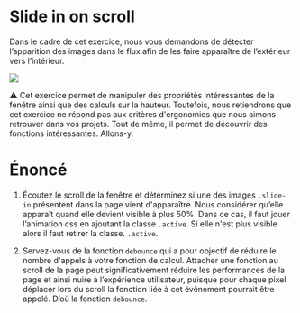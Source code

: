 # Slide in on scroll 

Dans le cadre de cet exercice, nous vous demandons de détecter l’apparition des images dans le flux afin de les faire apparaître de l’extérieur vers l’intérieur. 



![](./readme.gif)

⚠️ Cet exercice permet de manipuler des propriétés intéressantes de la fenêtre ainsi que des calculs sur la hauteur. Toutefois, nous retiendrons que cet exercice ne répond pas aux critères d'ergonomies que nous aimons retrouver dans vos projets. Tout de même, il permet de découvrir des fonctions intéressantes. Allons-y. 





# Énoncé



1. Écoutez le scroll de la fenêtre et déterminez si une des images `.slide-in` présentent dans la page vient d'apparaître. Nous considérer qu’elle apparaît quand elle devient visible à plus 50%. Dans ce cas, il faut jouer l’animation css en ajoutant la classe `.active`. Si elle n'est plus visible alors il faut retirer la classe. `.active`. 

2. Servez-vous de la fonction `debounce` qui a pour objectif de réduire le nombre d'appels à votre fonction de calcul. Attacher une fonction au scroll de la page peut significativement réduire les performances de la page et ainsi nuire à l’expérience utilisateur, puisque pour chaque pixel déplacer lors du scroll la fonction liée à cet événement pourrait être appelé. D’où la fonction `debounce`.

